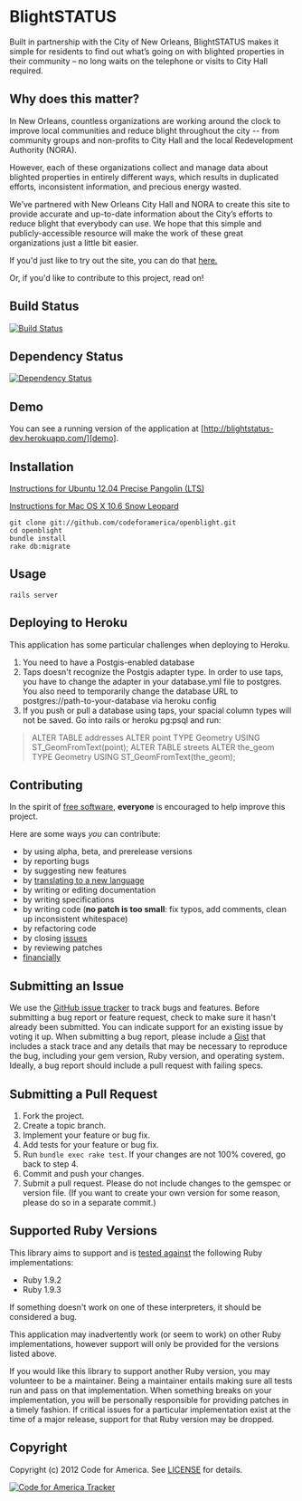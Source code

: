 # BlightSTATUS

Built in partnership with the City of New Orleans, BlightSTATUS makes it simple for residents to find out what’s going on with blighted properties in their community – no long waits on the telephone or visits to City Hall required.

## <a name="why"></a>Why does this matter?

In New Orleans, countless organizations are working around the clock to improve local communities and reduce blight throughout the city -- from community groups and non-profits to City Hall and the local Redevelopment Authority (NORA).

However, each of these organizations collect and manage data about blighted properties in entirely different ways, which results in duplicated efforts, inconsistent information, and precious energy wasted.

We’ve partnered with New Orleans City Hall and NORA to create this site to provide accurate and up-to-date information about the City’s efforts to reduce blight that everybody can use. We hope that this simple and publicly-accessible resource will make the work of these great organizations just a little bit easier.

If you'd just like to try out the site, you can do that [here.](http://blightstatus.com/)

Or, if you'd like to contribute to this project, read on!

## <a name="build"></a>Build Status
[![Build Status](https://secure.travis-ci.org/codeforamerica/cfa_template.png?branch=master)][travis]

[travis]: http://travis-ci.org/codeforamerica/openblight

## <a name="dependencies"></a>Dependency Status
[![Dependency Status](https://gemnasium.com/codeforamerica/cfa_template.png?travis)][gemnasium]

[gemnasium]: https://gemnasium.com/codeforamerica/openblight

## <a name="demo"></a>Demo
You can see a running version of the application at
[http://blightstatus-dev.herokuapp.com/][demo].

[demo]: http://blightstatus-dev.herokuapp.com/

## <a name="installation"></a>Installation

[Instructions for Ubuntu 12.04 Precise Pangolin (LTS)](https://gist.github.com/2843358)

[Instructions for Mac OS X 10.6 Snow Leopard](https://gist.github.com/2885672)



    git clone git://github.com/codeforamerica/openblight.git
    cd openblight
    bundle install
    rake db:migrate

## <a name="usage"></a>Usage
    rails server

## <a name="deployment"></a>Deploying to Heroku
This application has some particular challenges when deploying to Heroku.
1) You need to have a Postgis-enabled database
2) Taps doesn't recognize the Postgis adapter type. In order to use
taps, you have to change the adapter in your database.yml file to
postgres. You also need to temporarily change the database URL to
postgres://path-to-your-database via heroku config
3) If you push or pull a database using taps, your spacial column types
will not be saved. Go into rails or heroku pg:psql and run:
>ALTER TABLE addresses ALTER point TYPE Geometry USING
>ST_GeomFromText(point);
>ALTER TABLE streets ALTER the_geom TYPE Geometry USING
>ST_GeomFromText(the_geom);

## <a name="contributing"></a>Contributing
In the spirit of [free software][free-sw], **everyone** is encouraged to help
improve this project.

[free-sw]: http://www.fsf.org/licensing/essays/free-sw.html

Here are some ways *you* can contribute:

* by using alpha, beta, and prerelease versions
* by reporting bugs
* by suggesting new features
* by [translating to a new language][locales]
* by writing or editing documentation
* by writing specifications
* by writing code (**no patch is too small**: fix typos, add comments, clean up
  inconsistent whitespace)
* by refactoring code
* by closing [issues][]
* by reviewing patches
* [financially][]

[locales]: https://github.com/codeforamerica/cfa_template/tree/master/config/locales
[issues]: https://github.com/codeforamerica/cfa_template/issues
[financially]: https://secure.codeforamerica.org/page/contribute

## <a name="issues"></a>Submitting an Issue
We use the [GitHub issue tracker][issues] to track bugs and features. Before
submitting a bug report or feature request, check to make sure it hasn't
already been submitted. You can indicate support for an existing issue by
voting it up. When submitting a bug report, please include a [Gist][] that
includes a stack trace and any details that may be necessary to reproduce the
bug, including your gem version, Ruby version, and operating system. Ideally, a
bug report should include a pull request with failing specs.

[gist]: https://gist.github.com/

## <a name="pulls"></a>Submitting a Pull Request
1. Fork the project.
2. Create a topic branch.
3. Implement your feature or bug fix.
4. Add tests for your feature or bug fix.
5. Run `bundle exec rake test`. If your changes are not 100% covered, go back
   to step 4.
6. Commit and push your changes.
7. Submit a pull request. Please do not include changes to the gemspec or
   version file. (If you want to create your own version for some reason,
   please do so in a separate commit.)

## <a name="versions"></a>Supported Ruby Versions
This library aims to support and is [tested against][travis] the following Ruby
implementations:

* Ruby 1.9.2
* Ruby 1.9.3

If something doesn't work on one of these interpreters, it should be considered
a bug.

This application may inadvertently work (or seem to work) on other Ruby
implementations, however support will only be provided for the versions listed
above.

If you would like this library to support another Ruby version, you may
volunteer to be a maintainer. Being a maintainer entails making sure all tests
run and pass on that implementation. When something breaks on your
implementation, you will be personally responsible for providing patches in a
timely fashion. If critical issues for a particular implementation exist at the
time of a major release, support for that Ruby version may be dropped.

## <a name="copyright"></a>Copyright
Copyright (c) 2012 Code for America. See [LICENSE][] for details.

[license]: https://github.com/codeforamerica/cfa_template/blob/master/LICENSE.mkd

[![Code for America Tracker](http://stats.codeforamerica.org/codeforamerica/cfa_template.png)][tracker]

[tracker]: http://stats.codeforamerica.org/projects/openblight
